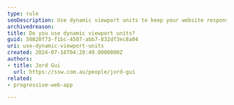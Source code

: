 ```yaml
---
type: rule
seoDescription: Use dynamic viewport units to keep your website responsive and working on mobile phones!
archivedreason:
title: Do you use dynamic viewport units?
guid: 50820f73-f1bc-4507-abb7-832df3ec8a04
uri: use-dynamic-viewport-units
created: 2024-07-16T04:28:49.0000000Z
authors: 
- title: Jord Gui
  url: https://ssw.com.au/people/jord-gui
related:
- progressive-web-app

---
```



<!--endintro-->
